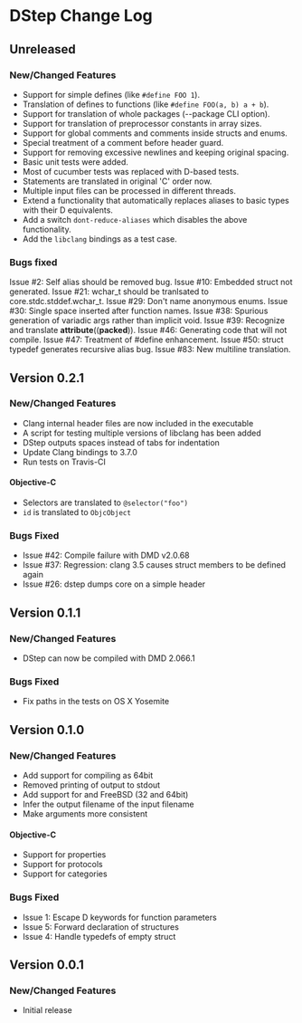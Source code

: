 # DStep Change Log

## Unreleased
### New/Changed Features

* Support for simple defines (like `#define FOO 1`).
* Translation of defines to functions (like `#define FOO(a, b) a + b`).
* Support for translation of whole packages (--package CLI option).
* Support for translation of preprocessor constants in array sizes.
* Support for global comments and comments inside structs and enums.
* Special treatment of a comment before header guard.
* Support for removing excessive newlines and keeping original spacing.
* Basic unit tests were added.
* Most of cucumber tests was replaced with D-based tests.
* Statements are translated in original 'C' order now.
* Multiple input files can be processed in different threads.
* Extend a functionality that automatically replaces aliases to basic types with their D equivalents.
* Add a switch `dont-reduce-aliases` which disables the above functionality.
* Add the `libclang` bindings as a test case.

### Bugs fixed
Issue #2: Self alias should be removed bug.
Issue #10: Embedded struct not generated.
Issue #21: wchar_t should be tranlsated to core.stdc.stddef.wchar_t.
Issue #29: Don't name anonymous enums.
Issue #30: Single space inserted after function names.
Issue #38: Spurious generation of variadic args rather than implicit void.
Issue #39: Recognize and translate __attribute__((__packed__)).
Issue #46: Generating code that will not compile.
Issue #47: Treatment of #define enhancement.
Issue #50: struct typedef generates recursive alias bug.
Issue #83: New multiline translation.

## Version 0.2.1
### New/Changed Features

* Clang internal header files are now included in the executable
* A script for testing multiple versions of libclang has been added
* DStep outputs spaces instead of tabs for indentation
* Update Clang bindings to 3.7.0
* Run tests on Travis-CI

#### Objective-C

* Selectors are translated to `@selector("foo")`
* `id` is translated to `ObjcObject`

### Bugs Fixed

* Issue #42: Compile failure with DMD v2.0.68
* Issue #37: Regression: clang 3.5 causes struct members to be defined again
* Issue #26: dstep dumps core on a simple header

## Version 0.1.1
### New/Changed Features

* DStep can now be compiled with DMD 2.066.1

### Bugs Fixed

* Fix paths in the tests on OS X Yosemite

## Version 0.1.0
### New/Changed Features

* Add support for compiling as 64bit
* Removed printing of output to stdout
* Add support for and FreeBSD (32 and 64bit)
* Infer the output filename of the input filename
* Make arguments more consistent

#### Objective-C

* Support for properties
* Support for protocols
* Support for categories

### Bugs Fixed

* Issue 1: Escape D keywords for function parameters
* Issue 5: Forward declaration of structures
* Issue 4: Handle typedefs of empty struct

## Version 0.0.1
### New/Changed Features

* Initial release
